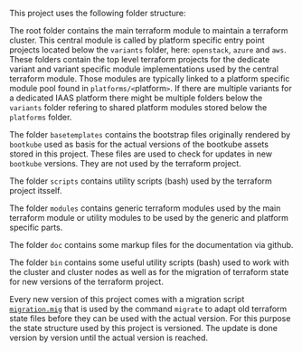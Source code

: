 This project uses the following folder structure:

The root folder contains the main terraform module to maintain
a terraform cluster. This central module is called by
platform specific entry point projects located below the
`variants` folder, here: `openstack`, `azure` and `aws`.
These folders contain the top level terraform projects for the
dedicate variant and variant specific module implementations
used by the central terraform module. Those modules are
typically linked to a platform specific module pool found
in `platforms/<`platform`>`. If there are multiple variants
for a dedicated IAAS platform there might be multiple folders
below the `variants` folder refering to shared platform modules 
stored below the `platforms` folder.

The folder `basetemplates` contains the bootstrap files 
originally rendered by `bootkube` used as basis for the
actual versions of the bootkube assets stored in this project.
These files are used to check for updates in new `bootkube`
versions. They are not used by the terraform project.

The folder `scripts` contains utility scripts (bash)
used by the terraform project itsself.

The folder `modules` contains generic terraform
modules used by the main terraform module or utility
modules to be used by the generic and platform specific parts.

The folder `doc` contains some markup files for the
documentation via github.

The folder `bin` contains some useful utility scripts (bash)
used to work with the cluster and cluster nodes as well as 
for the migration of terraform state for new versions
of the terraform project.

Every new version of this project comes with a migration script
[`migration.mig`](../migrate.mig)  that is used by the command
`migrate` to adapt old terraform state files before they can be
used with the actual version. For this purpose the state
structure used by this project is versioned. The update is done
version by version until the actual version is reached.
